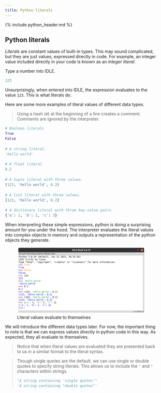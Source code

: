 ```yaml
---
title: Python literals
---
```


{% include python_header.md %}

## Python literals

*Literals* are constant values of built-in types.
This may sound complicated, but they are just values, expressed directly in code.
For example, an integer value included directly in your code is known as an *integer literal*.

Type a number into IDLE.

```python
123
```

Unsurprisingly, when entered into IDLE, the expression evaluates to the value `123`.
This is what literals do.

Here are some more examples of literal values of different data types.

> Using a hash (`#`) at the beginning of a line creates a comment.
Comments are ignored by the interpreter.

```python
# Boolean literals
True
False

# A string literal.
'hello world'

# A float literal.
8.2

# A tuple literal with three values.
(123, 'hello world', 8.2)

# A list literal with three values.
[123, 'hello world', 8.2]

# A dictionary literal with three key-value pairs.
{'a': 1, 'b': 2, 'c': 3}
```

When interpreting these simple expressions, python is doing a surprising amount for you under the hood.
The interpreter evaluates the literal values into complex objects in memory and outputs a representation of the python objects they generate.

<figure>
    <img src="../img/literals.png" alt="literals in IDLE">
    <figcaption>Literal values evaluate to themselves</figcaption>
</figure>

We will introduce the different data types later.
For now, the important thing to note is that we can express values directly in python code in this way.
As expected, they all evaluate to themselves.

>Notice that when literal values are evaluated they are presented back to us in a similar format to the literal syntax.

>Though single quotes are the default, we can use single or double quotes to specify string literals. 
>This allows us to include the `'` and `"` characters within strings.
>```python
>"A string containing 'single quotes'"
>'A string containing "double quotes"'
>```